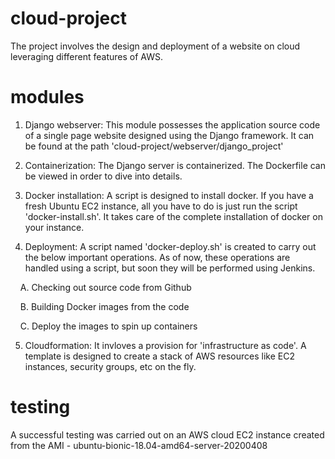 # cloud-project
The project involves the design and deployment of a website on cloud leveraging different features of AWS.

# modules
1. Django webserver:
This module possesses the application source code of a single page website designed using the Django framework. It can be found at the path 'cloud-project/webserver/django_project'

2. Containerization:
The Django server is containerized. The Dockerfile can be viewed in order to dive into details.

3. Docker installation:
A script is designed to install docker. If you have a fresh Ubuntu EC2 instance, all you have to do is just run the script 'docker-install.sh'. It takes care of the complete installation of docker on your instance. 

4. Deployment:
A script named 'docker-deploy.sh' is created to carry out the below important operations. As of now, these operations are handled using a script, but soon they will be performed using Jenkins. 

            A. Checking out source code from Github
      
            B. Building Docker images from the code
    
            C. Deploy the images to spin up containers
          
5. Cloudformation:
It invloves a provision for 'infrastructure as code'. A template is designed to create a stack of AWS resources like EC2 instances, security groups, etc on the fly. 


# testing
A successful testing was carried out on an AWS cloud EC2 instance created from the AMI - ubuntu-bionic-18.04-amd64-server-20200408
